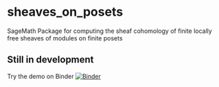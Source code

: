 # sheaves_on_posets
SageMath Package for computing the sheaf cohomology of finite locally free sheaves of modules on finite posets

## Still in development

Try the demo on Binder [![Binder](https://mybinder.org/badge_logo.svg)](https://mybinder.org/v2/gh/KoenBaak/sheaves_on_posets/master)

